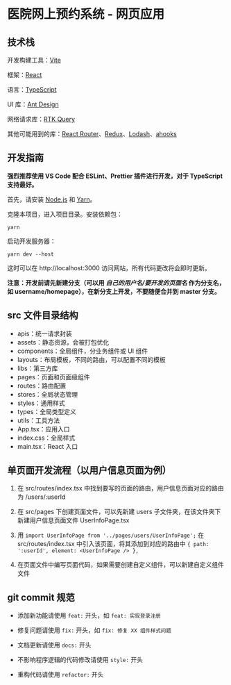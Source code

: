 # 医院网上预约系统 - 网页应用

## 技术栈

开发构建工具：[Vite](https://cn.vitejs.dev/)

框架：[React](https://react.docschina.org/)

语言：[TypeScript](https://www.tslang.cn/)

UI 库：[Ant Design](https://ant.design/index-cn)

网络请求库：[RTK Query](https://redux.js.org/tutorials/essentials/part-7-rtk-query-basics)

其他可能用到的库：[React Router](https://reactrouter.com/)、[Redux](http://cn.redux.js.org/)、[Lodash](https://www.lodashjs.com/)、[ahooks](https://ahooks.js.org/zh-CN/)

## 开发指南

**强烈推荐使用 VS Code 配合 ESLint、Prettier 插件进行开发，对于 TypeScript 支持最好。**

首先，请安装 [Node.js](https://nodejs.org/zh-cn/) 和 [Yarn](https://www.yarnpkg.cn/)。

克隆本项目，进入项目目录。安装依赖包：

```
yarn
```

启动开发服务器：

```
yarn dev --host
```

这时可以在 http://localhost:3000 访问网站，所有代码更改将会即时更新。

**注意：开发前请先新建分支（可以用 _自己的用户名/要开发的页面名_ 作为分支名，如 username/homepage），在新分支上开发，不要随便合并到 master 分支。**

## src 文件目录结构

- apis：统一请求封装
- assets：静态资源，会被打包优化
- components：全局组件，分业务组件或 UI 组件
- layouts：布局模板，不同的路由，可以配置不同的模板
- libs：第三方库
- pages：页面和页面级组件
- routes：路由配置
- stores：全局状态管理
- styles：通用样式
- types：全局类型定义
- utils：工具方法
- App.tsx：应用入口
- index.css：全局样式
- main.tsx：React 入口

## 单页面开发流程（以用户信息页面为例）

1. 在 src/routes/index.tsx 中找到要写的页面的路由，用户信息页面对应的路由为 /users/:userId

2. 在 src/pages 下创建页面文件，可以先新建 users 子文件夹，在该文件夹下新建用户信息页面文件 UserInfoPage.tsx

3. 用 `import UserInfoPage from '../pages/users/UserInfoPage';` 在 src/routes/index.tsx 中引入该页面，将其添加到对应的路由中 `{ path: ':userId', element: <UserInfoPage /> },`

4. 在页面文件中编写页面代码，如果需要创建自定义组件，可以新建自定义组件文件

## git commit 规范

- 添加新功能请使用 `feat:` 开头，如 `feat: 实现登录注册`

- 修复问题请使用 `fix:` 开头，如 `fix: 修复 XX 组件样式问题`

- 文档更新请使用 `docs:` 开头

- 不影响程序逻辑的代码修改请使用 `style:` 开头

- 重构代码请使用 `refactor:` 开头
